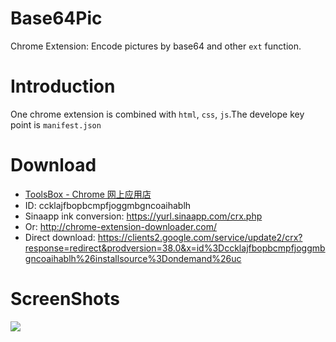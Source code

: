 # Base64Pic
Chrome Extension: Encode pictures by base64 and other `ext` function.

# Introduction
One chrome extension is combined with `html`, `css`, `js`.The develope key point is `manifest.json`

# Download

- [ToolsBox - Chrome 网上应用店](https://chrome.google.com/webstore/detail/toolsbox/ccklajfbopbcmpfjoggmbgncoaihablh)
- ID: ccklajfbopbcmpfjoggmbgncoaihablh
- Sinaapp ink conversion: https://yurl.sinaapp.com/crx.php
- Or: http://chrome-extension-downloader.com/
- Direct download: https://clients2.google.com/service/update2/crx?response=redirect&prodversion=38.0&x=id%3Dccklajfbopbcmpfjoggmbgncoaihablh%26installsource%3Dondemand%26uc

# ScreenShots

![](https://raw.githubusercontent.com/weaming/toolsbox/master/screenshots/webstore.jpg)
